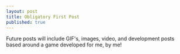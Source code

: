 ```yaml
---
layout: post
title: Obligatory First Post
published: true
---
```



Future posts will include GIF's, images, video, and development posts based around a game developed for me, by me!
